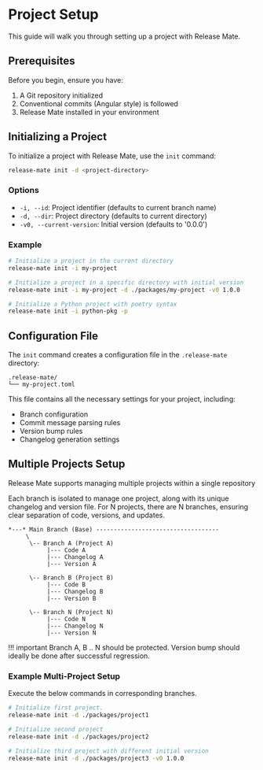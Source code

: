# Project Setup

This guide will walk you through setting up a project with Release Mate.

## Prerequisites

Before you begin, ensure you have:

1. A Git repository initialized
2. Conventional commits (Angular style) is followed
3. Release Mate installed in your environment

## Initializing a Project

To initialize a project with Release Mate, use the `init` command:

```bash
release-mate init -d <project-directory>
```

### Options

- `-i, --id`: Project identifier (defaults to current branch name)
- `-d, --dir`: Project directory (defaults to current directory)
- `-v0, --current-version`: Initial version (defaults to '0.0.0')

### Example

```bash
# Initialize a project in the current directory
release-mate init -i my-project

# Initialize a project in a specific directory with initial version
release-mate init -i my-project -d ./packages/my-project -v0 1.0.0

# Initialize a Python project with poetry syntax
release-mate init -i python-pkg -p
```

## Configuration File

The `init` command creates a configuration file in the `.release-mate` directory:

```tree
.release-mate/
└── my-project.toml
```

This file contains all the necessary settings for your project, including:

- Branch configuration
- Commit message parsing rules
- Version bump rules
- Changelog generation settings

## Multiple Projects Setup

Release Mate supports managing multiple projects within a single repository

Each branch is isolated to manage one project, along with its unique changelog and version file. For N projects, there are N branches, ensuring clear separation of code, versions, and updates.

```text
*---* Main Branch (Base) -----------------------------------
     \
      \-- Branch A (Project A)
           |--- Code A
           |--- Changelog A
           |--- Version A
           
      \-- Branch B (Project B)
           |--- Code B
           |--- Changelog B
           |--- Version B

      \-- Branch N (Project N)
           |--- Code N
           |--- Changelog N
           |--- Version N
```

!!! important
    Branch A, B .. N should be protected. Version bump should ideally be done after successful regression.

### Example Multi-Project Setup

Execute the below commands in corresponding branches.

```bash
# Initialize first project. 
release-mate init -d ./packages/project1 

# Initialize second project
release-mate init -d ./packages/project2

# Initialize third project with different initial version
release-mate init -d ./packages/project3 -v0 1.0.0
```
